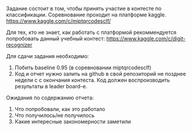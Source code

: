 Задание состоит в том, чтобы принять участие в контесте
по классификации. Соревнование проходит на платформе kaggle.
https://www.kaggle.com/c/miptqrcodesclf/

Для тех, кто не знает, как работать с платформой
рекоммендуется попробовать данный учебный контест:
https://www.kaggle.com/c/digit-recognizer

Для сдачи задания необходимо: 
1) Побить baseline 0.95 (в соревновании miptqrcodesclf)
2) Код и отчет нужно залить на github в свой репозиторий не позднее недели с
с окончания контеста. Код должен воспроизводить результаты в leader board-e.

Ожидания по содержанию отчета:
1) Что попробовали, как это работало
2) Что получилось/не получилось
3) Какие интересные закономерности заметили
